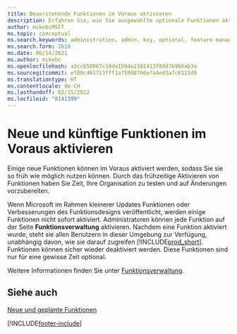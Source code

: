 ```yaml
---
title: Bevorstehende Funktionen im Voraus aktivieren
description: Erfahren Sie, wie Sie ausgewählte optionale Funktionen aktivieren, bevor sie obligatorisch werden.
author: mikebcMSFT
ms.topic: conceptual
ms.search.keywords: administration, admin, key, optional, feature management, early access, preview
ms.search.form: 2610
ms.date: 06/14/2021
ms.author: mikebc
ms.openlocfilehash: a3cc650067c18da1594e2381413f8dd76966ab3a
ms.sourcegitcommit: ef80c461713fff1a75998766e7a4ed3a7c6121d0
ms.translationtype: HT
ms.contentlocale: de-CH
ms.lasthandoff: 02/15/2022
ms.locfileid: "8141399"
---
```

# <a name="enabling-new-and-upcoming-features-ahead-of-time"></a>Neue und künftige Funktionen im Voraus aktivieren

Einige neue Funktionen können im Voraus aktiviert werden, sodass Sie sie so früh wie möglich nutzen können. Durch das frühzeitige Aktivieren von Funktionen haben Sie Zeit, Ihre Organisation zu testen und auf Änderungen vorzubereiten.

Wenn Microsoft im Rahmen kleinerer Updates Funktionen oder Verbesserungen des Funktionsdesigns veröffentlicht, werden einige Funktionen nicht sofort aktiviert. Administratoren können jede Funktion auf der Seite **Funktionsverwaltung** aktivieren. Nachdem eine Funktion aktiviert wurde, steht sie allen Benutzern in dieser Umgebung zur Verfügung, unabhängig davon, wie sie darauf zugreifen [!INCLUDE[prod_short](includes/prod_short.md)]. Funktionen können sicher wieder deaktiviert werden. Diese Funktionen sind nur für eine gewisse Zeit optional.

Weitere Informationen finden Sie unter [Funktionsverwaltung](/dynamics365/business-central/dev-itpro/administration/feature-management).  

## <a name="see-also"></a>Siehe auch

[Neue und geplante Funktionen](/dynamics365-release-plan/2021wave1/)  


[!INCLUDE[footer-include](includes/footer-banner.md)]
